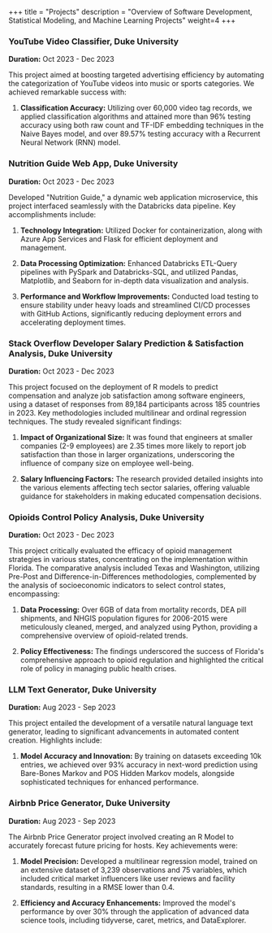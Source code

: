+++
title = "Projects"
description = "Overview of Software Development, Statistical Modeling, and Machine Learning Projects"
weight=4
+++

### YouTube Video Classifier, Duke University
**Duration:** Oct 2023 - Dec 2023

This project aimed at boosting targeted advertising efficiency by automating the categorization of YouTube videos into music or sports categories. We achieved remarkable success with:

1. **Classification Accuracy:** Utilizing over 60,000 video tag records, we applied classification algorithms and attained more than 96% testing accuracy using both raw count and TF-IDF embedding techniques in the Naive Bayes model, and over 89.57% testing accuracy with a Recurrent Neural Network (RNN) model.

### Nutrition Guide Web App, Duke University
**Duration:** Oct 2023 - Dec 2023

Developed "Nutrition Guide," a dynamic web application microservice, this project interfaced seamlessly with the Databricks data pipeline. Key accomplishments include:

1. **Technology Integration:** Utilized Docker for containerization, along with Azure App Services and Flask for efficient deployment and management.
   
2. **Data Processing Optimization:** Enhanced Databricks ETL-Query pipelines with PySpark and Databricks-SQL, and utilized Pandas, Matplotlib, and Seaborn for in-depth data visualization and analysis.
   
3. **Performance and Workflow Improvements:** Conducted load testing to ensure stability under heavy loads and streamlined CI/CD processes with GitHub Actions, significantly reducing deployment errors and accelerating deployment times.

### Stack Overflow Developer Salary Prediction & Satisfaction Analysis, Duke University
**Duration:** Oct 2023 - Dec 2023

This project focused on the deployment of R models to predict compensation and analyze job satisfaction among software engineers, using a dataset of responses from 89,184 participants across 185 countries in 2023. Key methodologies included multilinear and ordinal regression techniques. The study revealed significant findings:

1. **Impact of Organizational Size:** It was found that engineers at smaller companies (2-9 employees) are 2.35 times more likely to report job satisfaction than those in larger organizations, underscoring the influence of company size on employee well-being.
   
2. **Salary Influencing Factors:** The research provided detailed insights into the various elements affecting tech sector salaries, offering valuable guidance for stakeholders in making educated compensation decisions.

### Opioids Control Policy Analysis, Duke University
**Duration:** Oct 2023 - Dec 2023

This project critically evaluated the efficacy of opioid management strategies in various states, concentrating on the implementation within Florida. The comparative analysis included Texas and Washington, utilizing Pre-Post and Difference-in-Differences methodologies, complemented by the analysis of socioeconomic indicators to select control states, encompassing:

1. **Data Processing:** Over 6GB of data from mortality records, DEA pill shipments, and NHGIS population figures for 2006-2015 were meticulously cleaned, merged, and analyzed using Python, providing a comprehensive overview of opioid-related trends.
   
2. **Policy Effectiveness:** The findings underscored the success of Florida's comprehensive approach to opioid regulation and highlighted the critical role of policy in managing public health crises.

### LLM Text Generator, Duke University
**Duration:** Aug 2023 - Sep 2023

This project entailed the development of a versatile natural language text generator, leading to significant advancements in automated content creation. Highlights include:

1. **Model Accuracy and Innovation:** By training on datasets exceeding 10k entries, we achieved over 93% accuracy in next-word prediction using Bare-Bones Markov and POS Hidden Markov models, alongside sophisticated techniques for enhanced performance.

### Airbnb Price Generator, Duke University
**Duration:** Aug 2023 - Sep 2023

The Airbnb Price Generator project involved creating an R Model to accurately forecast future pricing for hosts. Key achievements were:

1. **Model Precision:** Developed a multilinear regression model, trained on an extensive dataset of 3,239 observations and 75 variables, which included critical market influencers like user reviews and facility standards, resulting in a RMSE lower than 0.4.
   
2. **Efficiency and Accuracy Enhancements:** Improved the model's performance by over 30% through the application of advanced data science tools, including tidyverse, caret, metrics, and DataExplorer.
